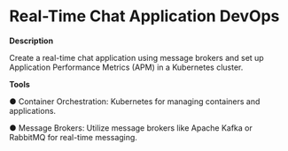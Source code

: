 # Real-Time Chat Application DevOps

**Description**

Create a real-time chat application using message
brokers and set up Application Performance Metrics (APM) in a
Kubernetes cluster.

**Tools**

● Container Orchestration: Kubernetes for managing containers
and applications.

● Message Brokers: Utilize message brokers like Apache Kafka or
RabbitMQ for real-time messaging.